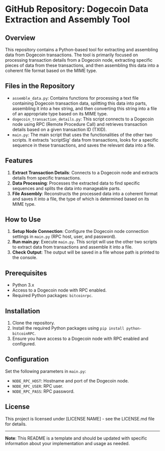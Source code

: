 
# GitHub Repository: Dogecoin Data Extraction and Assembly Tool

## Overview
This repository contains a Python-based tool for extracting and assembling data from Dogecoin transactions. The tool is primarily focused on processing transaction details from a Dogecoin node, extracting specific pieces of data from these transactions, and then assembling this data into a coherent file format based on the MIME type.

## Files in the Repository

- `assemble_data.py`: Contains functions for processing a text file containing Dogecoin transaction data, splitting this data into parts, assembling it into a hex string, and then converting this string into a file of an appropriate type based on its MIME type.
- `dogecoin_transaction_details.py`: This script connects to a Dogecoin node using RPC (Remote Procedure Call) and retrieves transaction details based on a given transaction ID (TXID).
- `main.py`: The main script that uses the functionalities of the other two scripts. It extracts 'scriptSig' data from transactions, looks for a specific sequence in these transactions, and saves the relevant data into a file.

## Features

1. **Extract Transaction Details**: Connects to a Dogecoin node and extracts details from specific transactions.
2. **Data Processing**: Processes the extracted data to find specific sequences and splits the data into manageable parts.
3. **File Assembly**: Reconstructs the processed data into a coherent format and saves it into a file, the type of which is determined based on its MIME type.

## How to Use

1. **Setup Node Connection**: Configure the Dogecoin node connection settings in `main.py` (RPC host, user, and password).
2. **Run main.py**: Execute `main.py`. This script will use the other two scripts to extract data from transactions and assemble it into a file.
3. **Check Output**: The output will be saved in a file whose path is printed to the console.

## Prerequisites

- Python 3.x
- Access to a Dogecoin node with RPC enabled.
- Required Python packages: `bitcoinrpc`.

## Installation

1. Clone the repository.
2. Install the required Python packages using ```pip install python-bitcoinRPC```.
3. Ensure you have access to a Dogecoin node with RPC enabled and configured.

## Configuration

Set the following parameters in `main.py`:

- `NODE_RPC_HOST`: Hostname and port of the Dogecoin node.
- `NODE_RPC_USER`: RPC user.
- `NODE_RPC_PASS`: RPC password.

## License

This project is licensed under [LICENSE NAME] - see the LICENSE.md file for details.

---

**Note**: This README is a template and should be updated with specific information about your implementation and usage as needed.
